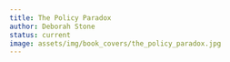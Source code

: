 ```yaml
---
title: The Policy Paradox
author: Deborah Stone
status: current
image: assets/img/book_covers/the_policy_paradox.jpg
---
```

